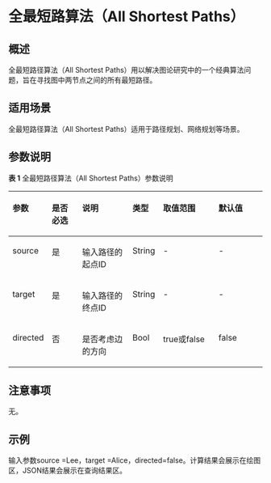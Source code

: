 # 全最短路算法（All Shortest Paths）<a name="ges_01_0050"></a>

## 概述<a name="section26129174104558"></a>

全最短路径算法（All Shortest Paths）用以解决图论研究中的一个经典算法问题，旨在寻找图中两节点之间的所有最短路径。

## 适用场景<a name="section2237215295232"></a>

全最短路径算法（All Shortest Paths）适用于路径规划、网络规划等场景。

## 参数说明<a name="section3518149410536"></a>

**表 1**  全最短路径算法（All Shortest Paths）参数说明

<a name="table5824809911026"></a>
<table><thead align="left"><tr id="row6610076011026"><th class="cellrowborder" valign="top" width="15%" id="mcps1.2.7.1.1"><p id="p6032374611422"><a name="p6032374611422"></a><a name="p6032374611422"></a>参数</p>
</th>
<th class="cellrowborder" valign="top" width="12%" id="mcps1.2.7.1.2"><p id="p5438523011422"><a name="p5438523011422"></a><a name="p5438523011422"></a>是否必选</p>
</th>
<th class="cellrowborder" valign="top" width="20%" id="mcps1.2.7.1.3"><p id="p4312753511422"><a name="p4312753511422"></a><a name="p4312753511422"></a>说明</p>
</th>
<th class="cellrowborder" valign="top" width="12%" id="mcps1.2.7.1.4"><p id="p19762155771915"><a name="p19762155771915"></a><a name="p19762155771915"></a>类型</p>
</th>
<th class="cellrowborder" valign="top" width="22%" id="mcps1.2.7.1.5"><p id="p366948511422"><a name="p366948511422"></a><a name="p366948511422"></a>取值范围</p>
</th>
<th class="cellrowborder" valign="top" width="19%" id="mcps1.2.7.1.6"><p id="p2879287911422"><a name="p2879287911422"></a><a name="p2879287911422"></a>默认值</p>
</th>
</tr>
</thead>
<tbody><tr id="row5255330211026"><td class="cellrowborder" valign="top" width="15%" headers="mcps1.2.7.1.1 "><p id="p6574096111422"><a name="p6574096111422"></a><a name="p6574096111422"></a>source</p>
</td>
<td class="cellrowborder" valign="top" width="12%" headers="mcps1.2.7.1.2 "><p id="p2341763311422"><a name="p2341763311422"></a><a name="p2341763311422"></a>是</p>
</td>
<td class="cellrowborder" valign="top" width="20%" headers="mcps1.2.7.1.3 "><p id="p1778010111422"><a name="p1778010111422"></a><a name="p1778010111422"></a>输入路径的起点ID</p>
</td>
<td class="cellrowborder" valign="top" width="12%" headers="mcps1.2.7.1.4 "><p id="p29637115331"><a name="p29637115331"></a><a name="p29637115331"></a>String</p>
</td>
<td class="cellrowborder" valign="top" width="22%" headers="mcps1.2.7.1.5 "><p id="p3090207011422"><a name="p3090207011422"></a><a name="p3090207011422"></a>-</p>
</td>
<td class="cellrowborder" valign="top" width="19%" headers="mcps1.2.7.1.6 "><p id="p2003970711422"><a name="p2003970711422"></a><a name="p2003970711422"></a>-</p>
</td>
</tr>
<tr id="row552541311026"><td class="cellrowborder" valign="top" width="15%" headers="mcps1.2.7.1.1 "><p id="p4632307511422"><a name="p4632307511422"></a><a name="p4632307511422"></a>target</p>
</td>
<td class="cellrowborder" valign="top" width="12%" headers="mcps1.2.7.1.2 "><p id="p6118162711422"><a name="p6118162711422"></a><a name="p6118162711422"></a>是</p>
</td>
<td class="cellrowborder" valign="top" width="20%" headers="mcps1.2.7.1.3 "><p id="p5676473911422"><a name="p5676473911422"></a><a name="p5676473911422"></a>输入路径的终点ID</p>
</td>
<td class="cellrowborder" valign="top" width="12%" headers="mcps1.2.7.1.4 "><p id="p996915133317"><a name="p996915133317"></a><a name="p996915133317"></a>String</p>
</td>
<td class="cellrowborder" valign="top" width="22%" headers="mcps1.2.7.1.5 "><p id="p3454112311422"><a name="p3454112311422"></a><a name="p3454112311422"></a>-</p>
</td>
<td class="cellrowborder" valign="top" width="19%" headers="mcps1.2.7.1.6 "><p id="p4636758811422"><a name="p4636758811422"></a><a name="p4636758811422"></a>-</p>
</td>
</tr>
<tr id="row985243211026"><td class="cellrowborder" valign="top" width="15%" headers="mcps1.2.7.1.1 "><p id="p4621343711422"><a name="p4621343711422"></a><a name="p4621343711422"></a>directed</p>
</td>
<td class="cellrowborder" valign="top" width="12%" headers="mcps1.2.7.1.2 "><p id="p94607411422"><a name="p94607411422"></a><a name="p94607411422"></a>否</p>
</td>
<td class="cellrowborder" valign="top" width="20%" headers="mcps1.2.7.1.3 "><p id="p1859947811422"><a name="p1859947811422"></a><a name="p1859947811422"></a>是否考虑边的方向</p>
</td>
<td class="cellrowborder" valign="top" width="12%" headers="mcps1.2.7.1.4 "><p id="p187631257121913"><a name="p187631257121913"></a><a name="p187631257121913"></a>Bool</p>
</td>
<td class="cellrowborder" valign="top" width="22%" headers="mcps1.2.7.1.5 "><p id="p302914011422"><a name="p302914011422"></a><a name="p302914011422"></a>true或false</p>
</td>
<td class="cellrowborder" valign="top" width="19%" headers="mcps1.2.7.1.6 "><p id="p6075974311422"><a name="p6075974311422"></a><a name="p6075974311422"></a>false</p>
</td>
</tr>
</tbody>
</table>

## 注意事项<a name="section4706522711554"></a>

无。

## 示例<a name="section5531293611610"></a>

输入参数source =Lee，target =Alice，directed=false。计算结果会展示在绘图区，JSON结果会展示在查询结果区。

